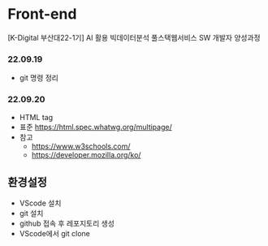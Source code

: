 # Front-end
[K-Digital 부산대22-1기] AI 활용 빅데이터분석 풀스택웹서비스 SW 개발자 양성과정

### 22.09.19
+ git 명령 정리

### 22.09.20
+ HTML tag
+ 표준 https://html.spec.whatwg.org/multipage/
+ 참고 
  + https://www.w3schools.com/
  + https://developer.mozilla.org/ko/
       

## 환경설정
+ VScode 설치
+ git 설치
+ github 접속 후 레포지토리 생성
+ VScode에서 git clone

<!-- 미리보기 ctrl + shift + v -->

